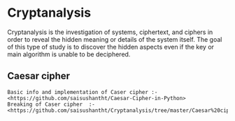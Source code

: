 # Cryptanalysis
Cryptanalysis is the investigation of systems, ciphertext, and ciphers in order to reveal the hidden meaning or details of the system itself. The goal of this type of study is to discover the hidden aspects even if the key or main algorithm is unable to be deciphered.
## Caesar cipher 
    Basic info and implementation of Caser cipher :- <https://github.com/saisushantht/Caesar-Cipher-in-Python>
    Breaking of Caser cipher  :-<https://github.com/saisushantht/Cryptanalysis/tree/master/Caesar%20cipher>
